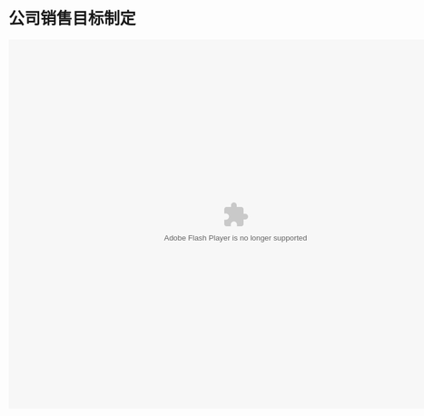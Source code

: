 # 公司销售目标制定

<embed src="http://resource.3cwdb.com/kailong-donghua/gsxsmb.swf" width="800" height="650"  pluginspage="http://www.macromedia.com/go/getflashplayer" 
type="application/x-shockwave-flash" ></embed>


